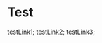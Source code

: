 # Test

[testLink1](LarrySchmit.html);
[testLink2](EldenRing.com);
[testLink3](ImSoTiredPleaseHelp.html);